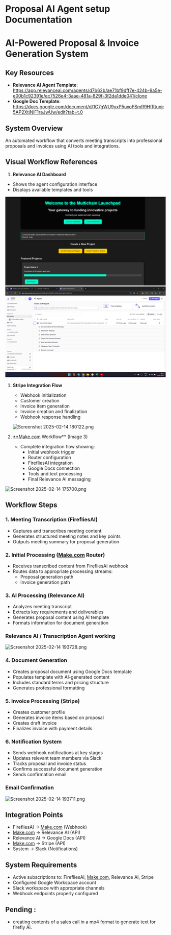 # Proposal AI Agent setup Documentation

# AI-Powered Proposal & Invoice Generation System

## Key Resources

- **Relevance AI Agent Template**: https://app.relevanceai.com/agents/d7b62b/ae71bf9dff7e-424b-9a5e-e00b1c92391e/ec7526e4-3aae-481a-829f-3f2da1dde041/clone
- **Google Doc Template**: https://docs.google.com/document/d/1C7gWU9yxP5uxoFSmR9HfRtunjr5AP2XtjNlF1raJwUw/edit?tab=t.0

## System Overview

An automated workflow that converts meeting transcripts into professional proposals and invoices using AI tools and integrations.

## Visual Workflow References

1. **Relevance AI Dashboard** 
- Shows the agent configuration interface
- Displays available templates and tools

![1.](https://github.com/Chakri1407/Multichain_Launchpad/blob/master/ss/HomePage.png)
![](https://github.com/Chakri1407/ProposalAI_Setup/blob/master/ss/Screenshot%202025-02-14%20181250.png)

1. **Stripe Integration Flow** 
    - Webhook initialization
    - Customer creation
    - Invoice item generation
    - Invoice creation and finalization
    - Webhook response handling
    
    ![Screenshot 2025-02-14 180122.png](attachment:6e13ac16-103a-4daa-9683-bd2d038a6307:Screenshot_2025-02-14_180122.png)
    
2. [**Make.com](http://make.com/) Workflow** (Image 3)
    - Complete integration flow showing:
        - Initial webhook trigger
        - Router configuration
        - FirefliesAI integration
        - Google Docs connection
        - Tools and text processing
        - Final Relevance AI messaging

![Screenshot 2025-02-14 175700.png](attachment:190914d7-b387-4e41-bcef-1df2c0b7f7c9:Screenshot_2025-02-14_175700.png)

## Workflow Steps

### 1. Meeting Transcription (FirefliesAI)

- Captures and transcribes meeting content
- Generates structured meeting notes and key points
- Outputs meeting summary for proposal generation

### 2. Initial Processing ([Make.com](http://make.com/) Router)

- Receives transcribed content from FirefliesAI webhook
- Routes data to appropriate processing streams:
    - Proposal generation path
    - Invoice generation path

### 3. AI Processing (Relevance AI)

- Analyzes meeting transcript
- Extracts key requirements and deliverables
- Generates proposal content using AI template
- Formats information for document generation

### **Relevance AI / Transcription Agent working**

![Screenshot 2025-02-14 193728.png](attachment:25ab2733-7700-4338-841e-cb96bbed2dda:Screenshot_2025-02-14_193728.png)

### 4. Document Generation

- Creates proposal document using Google Docs template
- Populates template with AI-generated content
- Includes standard terms and pricing structure
- Generates professional formatting

### 5. Invoice Processing (Stripe)

- Creates customer profile
- Generates invoice items based on proposal
- Creates draft invoice
- Finalizes invoice with payment details

### 6. Notification System

- Sends webhook notifications at key stages
- Updates relevant team members via Slack
- Tracks proposal and invoice status
- Confirms successful document generation
- Sends confirmation email

### Email Confirmation

![Screenshot 2025-02-14 193711.png](attachment:d010efc3-5c50-4b38-8424-f5a90a385884:Screenshot_2025-02-14_193711.png)

## Integration Points

- FirefliesAI → [Make.com](http://make.com/) (Webhook)
- [Make.com](http://make.com/) → Relevance AI (API)
- Relevance AI → Google Docs (API)
- [Make.com](http://make.com/) → Stripe (API)
- System → Slack (Notifications)

## System Requirements

- Active subscriptions to: FirefliesAI, [Make.com](http://make.com/), Relevance AI, Stripe
- Configured Google Workspace account
- Slack workspace with appropriate channels
- Webhook endpoints properly configured

## Pending :

- creating contents of a sales call in a mp4 format to generate text for firefly Ai.
